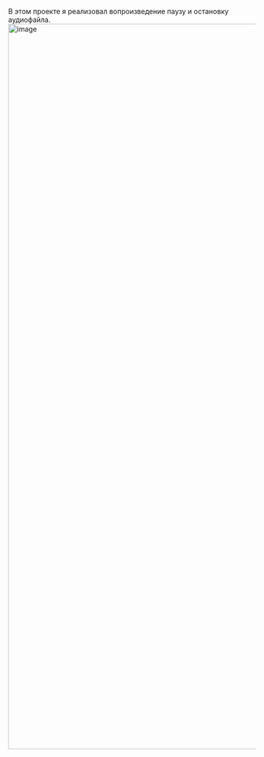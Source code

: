 В этом проекте я реализовал вопроизведение паузу и остановку аудиофайла.
<img width="2031" height="1475" alt="image" src="https://github.com/user-attachments/assets/a7675334-e36c-427f-83a5-bfb54f78a0ec" />
